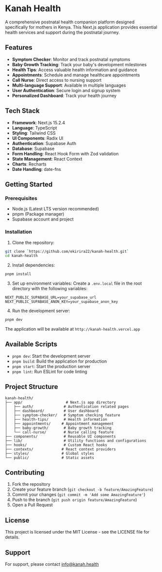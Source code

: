 # Kanah Health

A comprehensive postnatal health companion platform designed specifically for mothers in Kenya. This Next.js application provides essential health services and support during the postnatal journey.

## Features

- **Symptom Checker**: Monitor and track postnatal symptoms
- **Baby Growth Tracking**: Track your baby's development milestones
- **Health Tips**: Access valuable health information and guidance
- **Appointments**: Schedule and manage healthcare appointments
- **Call Nurse**: Direct access to nursing support
- **Multi-language Support**: Available in multiple languages
- **User Authentication**: Secure login and signup system
- **Personalized Dashboard**: Track your health journey

## Tech Stack

- **Framework**: Next.js 15.2.4
- **Language**: TypeScript
- **Styling**: Tailwind CSS
- **UI Components**: Radix UI
- **Authentication**: Supabase Auth
- **Database**: Supabase
- **Form Handling**: React Hook Form with Zod validation
- **State Management**: React Context
- **Charts**: Recharts
- **Date Handling**: date-fns

## Getting Started

### Prerequisites

- Node.js (Latest LTS version recommended)
- pnpm (Package manager)
- Supabase account and project

### Installation

1. Clone the repository:
```bash
git clone `https://github.com/ekirira22/kanah-health.git`
cd kanah-health
```

2. Install dependencies:
```bash
pnpm install
```

3. Set up environment variables:
Create a `.env.local` file in the root directory with the following variables:
```
NEXT_PUBLIC_SUPABASE_URL=your_supabase_url
NEXT_PUBLIC_SUPABASE_ANON_KEY=your_supabase_anon_key
```

4. Run the development server:
```bash
pnpm dev
```

The application will be available at `http://kanah-health.vercel.app`

## Available Scripts

- `pnpm dev`: Start the development server
- `pnpm build`: Build the application for production
- `pnpm start`: Start the production server
- `pnpm lint`: Run ESLint for code linting

## Project Structure

```
kanah-health/
├── app/                    # Next.js app directory
│   ├── auth/              # Authentication related pages
│   ├── dashboard/         # User dashboard
│   ├── symptom-checker/   # Symptom checking feature
│   ├── health-tips/       # Health information
│   ├── appointments/     # Appointment management
│   ├── baby-growth/       # Baby growth tracking
│   └── call-nurse/        # Nurse calling feature
├── components/            # Reusable UI components
├── lib/                   # Utility functions and configurations
├── hooks/                 # Custom React hooks
├── contexts/             # React context providers
├── styles/               # Global styles
└── public/               # Static assets
```

## Contributing

1. Fork the repository
2. Create your feature branch (`git checkout -b feature/AmazingFeature`)
3. Commit your changes (`git commit -m 'Add some AmazingFeature'`)
4. Push to the branch (`git push origin feature/AmazingFeature`)
5. Open a Pull Request

## License

This project is licensed under the MIT License - see the LICENSE file for details.

## Support

For support, please contact info@kanah.health
